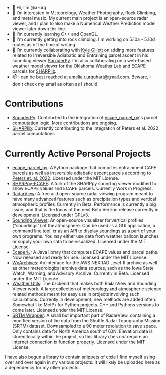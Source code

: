 - 👋 Hi, I’m @a-urq
- 👀 I’m interested in Meteorology, Weather Photography, Rock Climbing, and metal music. My current main project is an open-source radar viewer, and I plan to also make a Numerical Weather Prediction model viewer later down the line.
- 🌱 I’m currently learning C++ and OpenGL.
- 🧗 I'm currently getting into rock climbing. I'm working on 5.10a - 5.10d routes as of the time of writing.
- 💞️ I’m currently collaborating with [Kyle Gillett](https://github.com/kylejgillett) on adding more features related to Irreversible Adiabatic and Entraining parcel ascent in his sounding viewer [SounderPy](https://github.com/kylejgillett/sounderpy). I'm also collaborating on a web-based weather model viewer for the Oklahoma Weather Lab and ECAPE parcels for [SHARPlib](https://github.com/keltonhalbert/SHARPlib/).
- 📫 I can be best reached at amelia.r.urquhart@gmail.com. Beware, I don't check my email as often as I should.

# Contributions
- <a href="https://github.com/kylejgillett/sounderpy">SounderPy</a>: Contributed to the integration of <a href="https://github.com/a-urq/ecape-parcel-py">ecape_parcel_py</a>'s parcel computation logic. More contributions are ongoing.
- [SHARPlib](https://github.com/keltonhalbert/SHARPlib/): Currently contributing to the integration of Peters et al. 2022 parcel computations.

# Currently Active Personal Projects
-   <a href="https://github.com/a-urq/ecape-parcel-py">ecape_parcel_py</a>: A Python package that computes entrainment CAPE parcels as well as irreversible adiabatic ascent parcels according to <a href="https://journals.ametsoc.org/view/journals/atsc/79/3/JAS-D-21-0118.1.xml">Peters et. al. 2022</a>. Licensed under the MIT License.
-   <a href="https://github.com/a-urq/SHARPpy-ECAPE">SHARPpy-ECAPE</a>: A fork of the SHARPpy sounding viewer modified to show ECAPE values and ECAPE parcels. Currently Work in Progress.
-   <a href = "https://github.com/a-urq/radarview">RadarView</a>: A free and open-source radar viewing program meant to have many advanced features such as precipitation types and vertical atmospheric profiles. Currently in Beta. Performance is currently a big issue, and that is the focus of the next Beta Version release currently in development. Licensed under GPLv3.
-   <a href = "https://github.com/a-urq/sounding-viewer-java">Sounding Viewer</a>: An open-source visualizer for vertical profiles ("soundings") of the atmosphere. Can be used as a GUI application, a command line tool, or as an API to display soundings as a part of your own programs. You may either use data from weather balloon launches or supply your own data to be visualized. Licensed under the MIT License.
-   <a href="https://github.com/a-urq/ecape4j">Ecape4J</a>: A Java library that computes ECAPE values and parcel paths. Now released and ready for use. Licensed under the MIT License.
-   <a href="https://github.com/a-urq/wx-archives">WxArchives</a>: An interface for the AWS NEXRAD Level-II archive as well as other meteorological archive data sources, such as the Iowa State Watch, Warning, and Advisory Archive. Currently in Beta. Licensed under the MIT License.
-   <a href = "https://github.com/a-urq/weather-utils-java">Weather Utils</a>: The backend that makes both RadarView and Sounding Viewer work. A large collection of meteorology and atmospheric science related methods meant for easy use in projects involving such calculations. Currently in development, new methods are added often. Somewhat like MetPy for Python projects. C++ and Pythons versions to come later. Licensed under the MIT License.
-   <a href = "https://github.com/a-urq/srtm-wrapper-java">SRTM Wrapper</a>: A small but important part of RadarView, containing a modified version of the data from the Shuttle Radar Topography Mission (SRTM) dataset. Downsampled to a 90 meter resolution to save space. Only contains data for North America south of 60N. Elevation data is stored locally within the project, so this library does *not* require an internet connection to function properly. Licensed under the MIT License.

I have also begun a library to contain snippets of code I find myself using over and over again in my various projects. It will likely be uploaded here as a dependency for my other projects.

<!---
a-urq/a-urq is a ✨ special ✨ repository because its `README.md` (this file) appears on your GitHub profile.
You can click the Preview link to take a look at your changes.
--->
